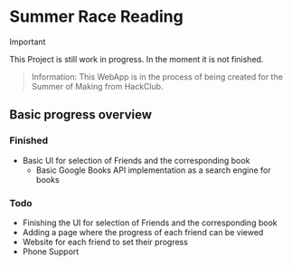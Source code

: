 # Summer Race Reading

> [!IMPORTANT]
> This Project is still work in progress. In the moment it is not finished.

> Information: This WebApp is in the process of being created for the Summer of Making from HackClub.


## Basic progress overview

### Finished

+ Basic UI for selection of Friends and the corresponding book
    + Basic Google Books API implementation as a search engine for books

### Todo

+ Finishing the UI for selection of Friends and the corresponding book
+ Adding a page where the progress of each friend can be viewed
+ Website for each friend to set their progress
+ Phone Support